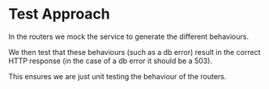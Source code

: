 # Test Approach

In the routers we mock the service to generate the different behaviours.

We then test that these behaviours (such as a db error) result in the correct
HTTP response (in the case of a db error it should be a 503).

This ensures we are just unit testing the behaviour of the routers.
